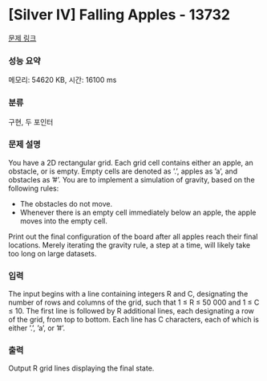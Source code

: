 # [Silver IV] Falling Apples - 13732 

[문제 링크](https://www.acmicpc.net/problem/13732) 

### 성능 요약

메모리: 54620 KB, 시간: 16100 ms

### 분류

구현, 두 포인터

### 문제 설명

<p>You have a 2D rectangular grid. Each grid cell contains either an apple, an obstacle, or is empty. Empty cells are denoted as ’.’, apples as ’a’, and obstacles as ’#’. You are to implement a simulation of gravity, based on the following rules:</p>

<ul>
	<li>The obstacles do not move.</li>
	<li>Whenever there is an empty cell immediately below an apple, the apple moves into the empty cell.</li>
</ul>

<p>Print out the final configuration of the board after all apples reach their final locations. Merely iterating the gravity rule, a step at a time, will likely take too long on large datasets.</p>

### 입력 

 <p>The input begins with a line containing integers R and C, designating the number of rows and columns of the grid, such that 1 ≤ R ≤ 50 000 and 1 ≤ C ≤ 10. The first line is followed by R additional lines, each designating a row of the grid, from top to bottom. Each line has C characters, each of which is either ’.’, ’a’, or ’#’.</p>

### 출력 

 <p>Output R grid lines displaying the final state. </p>


